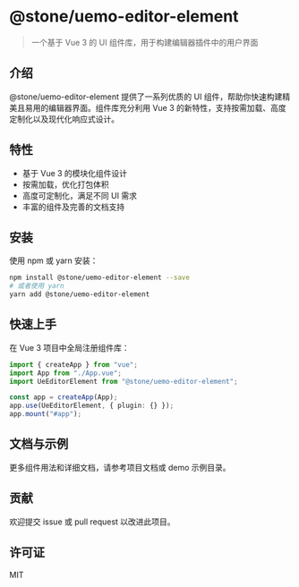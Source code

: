 # @stone/uemo-editor-element

> 一个基于 Vue 3 的 UI 组件库，用于构建编辑器插件中的用户界面

## 介绍

@stone/uemo-editor-element 提供了一系列优质的 UI 组件，帮助你快速构建精美且易用的编辑器界面。组件库充分利用 Vue 3 的新特性，支持按需加载、高度定制化以及现代化响应式设计。

## 特性

-   基于 Vue 3 的模块化组件设计
-   按需加载，优化打包体积
-   高度可定制化，满足不同 UI 需求
-   丰富的组件及完善的文档支持

## 安装

使用 npm 或 yarn 安装：

```bash
npm install @stone/uemo-editor-element --save
# 或者使用 yarn
yarn add @stone/uemo-editor-element
```

## 快速上手

在 Vue 3 项目中全局注册组件库：

```typescript
import { createApp } from "vue";
import App from "./App.vue";
import UeEditorElement from "@stone/uemo-editor-element";

const app = createApp(App);
app.use(UeEditorElement, { plugin: {} });
app.mount("#app");
```

## 文档与示例

更多组件用法和详细文档，请参考项目文档或 demo 示例目录。

## 贡献

欢迎提交 issue 或 pull request 以改进此项目。

## 许可证

MIT
